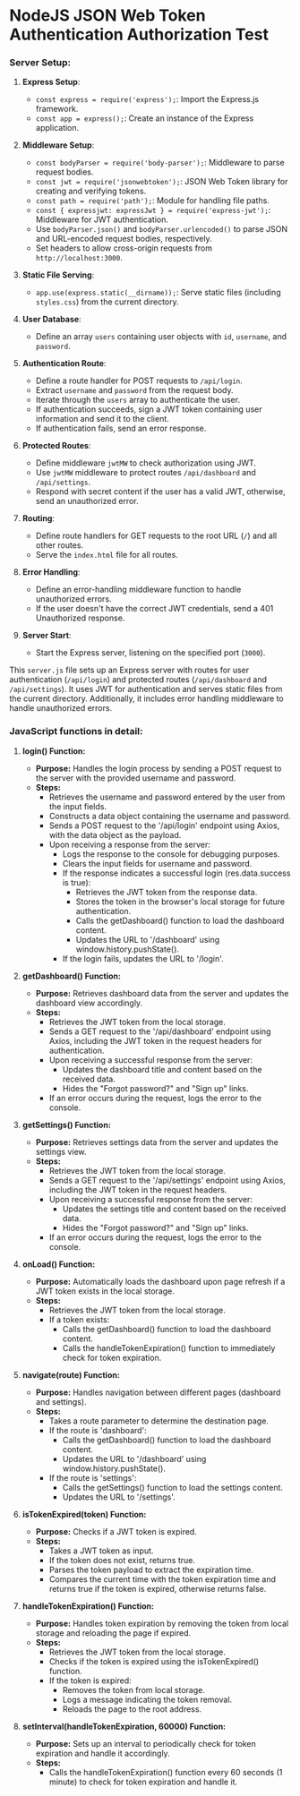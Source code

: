 # NodeJS JSON Web Token Authentication Authorization Test

### Server Setup:

1. **Express Setup**:
   - `const express = require('express');`: Import the Express.js framework.
   - `const app = express();`: Create an instance of the Express application.

2. **Middleware Setup**:
   - `const bodyParser = require('body-parser');`: Middleware to parse request bodies.
   - `const jwt = require('jsonwebtoken');`: JSON Web Token library for creating and verifying tokens.
   - `const path = require('path');`: Module for handling file paths.
   - `const { expressjwt: expressJwt } = require('express-jwt');`: Middleware for JWT authentication.
   - Use `bodyParser.json()` and `bodyParser.urlencoded()` to parse JSON and URL-encoded request bodies, respectively.
   - Set headers to allow cross-origin requests from `http://localhost:3000`.

3. **Static File Serving**:
   - `app.use(express.static(__dirname));`: Serve static files (including `styles.css`) from the current directory.

4. **User Database**:
   - Define an array `users` containing user objects with `id`, `username`, and `password`.

5. **Authentication Route**:
   - Define a route handler for POST requests to `/api/login`.
   - Extract `username` and `password` from the request body.
   - Iterate through the `users` array to authenticate the user.
   - If authentication succeeds, sign a JWT token containing user information and send it to the client.
   - If authentication fails, send an error response.

6. **Protected Routes**:
   - Define middleware `jwtMW` to check authorization using JWT.
   - Use `jwtMW` middleware to protect routes `/api/dashboard` and `/api/settings`.
   - Respond with secret content if the user has a valid JWT, otherwise, send an unauthorized error.

7. **Routing**:
   - Define route handlers for GET requests to the root URL (`/`) and all other routes.
   - Serve the `index.html` file for all routes.

8. **Error Handling**:
   - Define an error-handling middleware function to handle unauthorized errors.
   - If the user doesn't have the correct JWT credentials, send a 401 Unauthorized response.

9. **Server Start**:
   - Start the Express server, listening on the specified port (`3000`).

This `server.js` file sets up an Express server with routes for user authentication (`/api/login`) and protected routes (`/api/dashboard` and `/api/settings`). It uses JWT for authentication and serves static files from the current directory. Additionally, it includes error handling middleware to handle unauthorized errors.

### JavaScript functions in detail:

1. **login() Function:**
   - **Purpose:** Handles the login process by sending a POST request to the server with the provided username and password.
   - **Steps:**
     - Retrieves the username and password entered by the user from the input fields.
     - Constructs a data object containing the username and password.
     - Sends a POST request to the '/api/login' endpoint using Axios, with the data object as the payload.
     - Upon receiving a response from the server:
       - Logs the response to the console for debugging purposes.
       - Clears the input fields for username and password.
       - If the response indicates a successful login (res.data.success is true):
         - Retrieves the JWT token from the response data.
         - Stores the token in the browser's local storage for future authentication.
         - Calls the getDashboard() function to load the dashboard content.
         - Updates the URL to '/dashboard' using window.history.pushState().
       - If the login fails, updates the URL to '/login'.

2. **getDashboard() Function:**
   - **Purpose:** Retrieves dashboard data from the server and updates the dashboard view accordingly.
   - **Steps:**
     - Retrieves the JWT token from the local storage.
     - Sends a GET request to the '/api/dashboard' endpoint using Axios, including the JWT token in the request headers for authentication.
     - Upon receiving a successful response from the server:
       - Updates the dashboard title and content based on the received data.
       - Hides the "Forgot password?" and "Sign up" links.
     - If an error occurs during the request, logs the error to the console.

3. **getSettings() Function:**
   - **Purpose:** Retrieves settings data from the server and updates the settings view.
   - **Steps:**
     - Retrieves the JWT token from the local storage.
     - Sends a GET request to the '/api/settings' endpoint using Axios, including the JWT token in the request headers.
     - Upon receiving a successful response from the server:
       - Updates the settings title and content based on the received data.
       - Hides the "Forgot password?" and "Sign up" links.
     - If an error occurs during the request, logs the error to the console.

4. **onLoad() Function:**
   - **Purpose:** Automatically loads the dashboard upon page refresh if a JWT token exists in the local storage.
   - **Steps:**
     - Retrieves the JWT token from the local storage.
     - If a token exists:
       - Calls the getDashboard() function to load the dashboard content.
       - Calls the handleTokenExpiration() function to immediately check for token expiration.

5. **navigate(route) Function:**
   - **Purpose:** Handles navigation between different pages (dashboard and settings).
   - **Steps:**
     - Takes a route parameter to determine the destination page.
     - If the route is 'dashboard':
       - Calls the getDashboard() function to load the dashboard content.
       - Updates the URL to '/dashboard' using window.history.pushState().
     - If the route is 'settings':
       - Calls the getSettings() function to load the settings content.
       - Updates the URL to '/settings'.

6. **isTokenExpired(token) Function:**
   - **Purpose:** Checks if a JWT token is expired.
   - **Steps:**
     - Takes a JWT token as input.
     - If the token does not exist, returns true.
     - Parses the token payload to extract the expiration time.
     - Compares the current time with the token expiration time and returns true if the token is expired, otherwise returns false.

7. **handleTokenExpiration() Function:**
   - **Purpose:** Handles token expiration by removing the token from local storage and reloading the page if expired.
   - **Steps:**
     - Retrieves the JWT token from the local storage.
     - Checks if the token is expired using the isTokenExpired() function.
     - If the token is expired:
       - Removes the token from local storage.
       - Logs a message indicating the token removal.
       - Reloads the page to the root address.

8. **setInterval(handleTokenExpiration, 60000) Function:**
   - **Purpose:** Sets up an interval to periodically check for token expiration and handle it accordingly.
   - **Steps:**
     - Calls the handleTokenExpiration() function every 60 seconds (1 minute) to check for token expiration and handle it.

